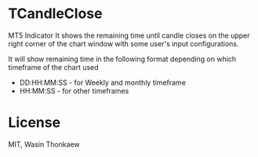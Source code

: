 # TCandleClose

MT5 Indicator
It shows the remaining time until candle closes on the upper right corner of the
chart window with some user's input configurations.

It will show remaining time in the following format depending on which timeframe
of the chart used

* DD:HH:MM:SS - for Weekly and monthly timeframe
* HH:MM:SS - for other timeframes

# License
MIT, Wasin Thonkaew
